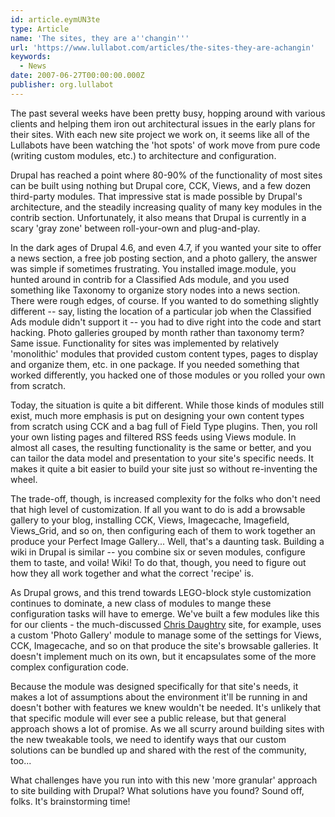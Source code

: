 ```yaml
---
id: article.eymUN3te
type: Article
name: 'The sites, they are a''changin'''
url: 'https://www.lullabot.com/articles/the-sites-they-are-achangin'
keywords:
  - News
date: 2007-06-27T00:00:00.000Z
publisher: org.lullabot
---
```

The past several weeks have been pretty busy, hopping around with various clients and helping them iron out architectural issues in the early plans for their sites. With each new site project we work on, it seems like all of the Lullabots have been watching the 'hot spots' of work move from pure code (writing custom modules, etc.) to architecture and configuration.

Drupal has reached a point where 80-90% of the functionality of most sites can be built using nothing but Drupal core, CCK, Views, and a few dozen third-party modules. That impressive stat is made possible by Drupal's architecture, and the steadily increasing quality of many key modules in the contrib section. Unfortunately, it also means that Drupal is currently in a scary 'gray zone' between roll-your-own and plug-and-play.

In the dark ages of Drupal 4.6, and even 4.7, if you wanted your site to offer a news section, a free job posting section, and a photo gallery, the answer was simple if sometimes frustrating. You installed image.module, you hunted around in contrib for a Classified Ads module, and you used something like Taxonomy to organize story nodes into a news section. There were rough edges, of course. If you wanted to do something slightly different -- say, listing the location of a particular job when the Classified Ads module didn't support it -- you had to dive right into the code and start hacking. Photo galleries grouped by month rather than taxonomy term? Same issue. Functionality for sites was implemented by relatively 'monolithic' modules that provided custom content types, pages to display and organize them, etc. in one package. If you needed something that worked differently, you hacked one of those modules or you rolled your own from scratch.

Today, the situation is quite a bit different. While those kinds of modules still exist, much more emphasis is put on designing your own content types from scratch using CCK and a bag full of Field Type plugins. Then, you roll your own listing pages and filtered RSS feeds using Views module. In almost all cases, the resulting functionality is the same or better, and you can tailor the data model and presentation to your site's specific needs. It makes it quite a bit easier to build your site just so without re-inventing the wheel.

The trade-off, though, is increased complexity for the folks who don't need that high level of customization. If all you want to do is add a browsable gallery to your blog, installing CCK, Views, Imagecache, Imagefield, Views\_Grid, and so on, then configuring each of them to work together an produce your Perfect Image Gallery... Well, that's a daunting task. Building a wiki in Drupal is similar -- you combine six or seven modules, configure them to taste, and voila! Wiki! To do that, though, you need to figure out how they all work together and what the correct 'recipe' is.

As Drupal grows, and this trend towards LEGO-block style customization continues to dominate, a new class of modules to mange these configuration tasks will have to emerge. We've built a few modules like this for our clients - the much-discussed [Chris Daughtry](http://www.daughtryofficial.com) site, for example, uses a custom 'Photo Gallery' module to manage some of the settings for Views, CCK, Imagecache, and so on that produce the site's browsable galleries. It doesn't implement much on its own, but it encapsulates some of the more complex configuration code.

Because the module was designed specifically for that site's needs, it makes a lot of assumptions about the environment it'll be running in and doesn't bother with features we knew wouldn't be needed. It's unlikely that that specific module will ever see a public release, but that general approach shows a lot of promise. As we all scurry around building sites with the new tweakable tools, we need to identify ways that our custom solutions can be bundled up and shared with the rest of the community, too...

What challenges have you run into with this new 'more granular' approach to site building with Drupal? What solutions have you found? Sound off, folks. It's brainstorming time!
